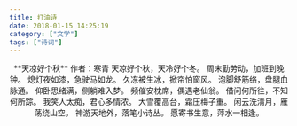 ```yaml
---
title: 打油诗
date: 2018-01-15 14:25:19
category: ["文学"]
tags: ["诗词"]
---
```

<center>
**天凉好个秋**
作者：寒青
<!--more-->
天凉好个秋，天冷好个冬。
周末勤劳动，加班到晚钟。
熄灯夜如漆，急驶马如龙。
久冻被生冰，掀帘怕窗风。
泡脚舒筋络，盘腿血脉通。
仰卧思绪满，侧躺难入梦。
频催安枕席，偶遇老仙翁。
借问何所往，不知何所踪。
我笑人太痴，君心多情浓。
大雪覆高台，霜压梅子重。
闲云洗清月，雁荡绕山空。
神游天地外，落笔小诗丛。
愿寄书生意，萍水一相逢。
</center>
